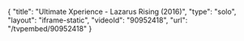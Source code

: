 {
    "title": "Ultimate Xperience - Lazarus Rising (2016)",
    "type": "solo",
    "layout": "iframe-static",
    "videoId": "90952418",
    "url": "\/tvpembed\/90952418"
}